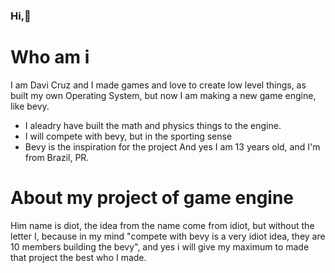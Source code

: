 ### Hi,👋
# Who am i
I am Davi Cruz and I made games and love to create low level things, as built my own Operating System, but now I am making a new game engine, like bevy.
- I aleadry have built the math and physics things to the engine.
- I will compete with bevy, but in the sporting sense
- Bevy is the inspiration for the project
And yes I am 13 years old, and I'm from Brazil, PR.
# About my project of game engine
Him name is diot, the idea from the name come from idiot, but without the letter I, because in my mind "compete with bevy is a very idiot idea, they are 10 members building the bevy", and yes i will give my maximum to made that project the best who I made.

